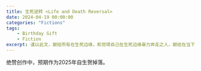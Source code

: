 ```yaml
---
title: 生死逆转 <Life and Death Reversal>
date: 2024-04-19 00:00:00
categories: "Fictions"
tags: 
	- Birthday Gift
	- Fiction
excerpt: 谨以此文，献给所有在生死边缘，和觉得自己在生死边缘奋力奔走之人，献给在当下努力奔走的自己。
---
```


绝赞创作中，预期作为2025年自生贺掉落。